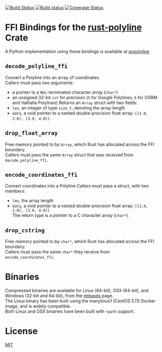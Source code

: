 [![Build Status](https://travis-ci.org/urschrei/polyline-ffi.svg?branch=master)](https://travis-ci.org/urschrei/polyline-ffi) [![Build status](https://ci.appveyor.com/api/projects/status/b7706682i39l1on9/branch/master?svg=true)](https://ci.appveyor.com/project/urschrei/polyline-ffi/branch/master) [![Coverage Status](https://coveralls.io/repos/github/urschrei/polyline-ffi/badge.svg?branch=master)](https://coveralls.io/github/urschrei/polyline-ffi?branch=master)

# FFI Bindings for the [rust-polyline](https://github.com/georust/rust-polyline) Crate
A Python implementation using these bindings is available at [pypolyline](https://github.com/urschrei/pypolyline)

## `decode_polyline_ffi`
Convert a Polyline into an array of coordinates.  
Callers must pass two arguments:

- a pointer to a `NUL`-terminated character array (`char*`)
- an unsigned 32-bit `int` for precision (`5` for Google Polylines, `6` for OSRM and Valhalla Polylines)
Returns an `Array` struct with two fields:
- `len`, an integer of type `size_t`, denoting the array length
- `data`, a void pointer to a nested double-precision float array: `[[1.0, 2.0], [3.0, 4.0]]`.

## `drop_float_array`
Free memory pointed to by `Array`, which Rust has allocated across the FFI boundary.  
Callers must pass the same `Array` struct that was received from `decode_polyline_ffi`.

## `encode_coordinates_ffi`
Convert coordinates into a Polyline
Callers must pass a struct, with two members:
- `len`, the array length
- `data`, a void pointer to a nested double-precision float array: `[[1.0, 2.0], [3.0, 4.0]]`  
The return type is a pointer to a C character array (`char*`).

## `drop_cstring`
Free memory pointed to by `char*`, which Rust has allocated across the FFI boundary.  
Callers must pass the same `char*` they receive from `encode_coordinates_ffi`.

# Binaries
Compressed binaries are available for Linux (64-bit), OSX (64-bit), and Windows (32-bit and 64-bit), from the [releases](https://github.com/urschrei/polyline-ffi/releases) page.  
The Linux binary has been built using the manylinux1 (CentOS 5.11) Docker image, and is widely compatible.  
Both Linux and OSX binaries have been built with `rpath` support.

# License
[MIT](license.txt)
